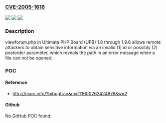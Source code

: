 ### [CVE-2005-1616](https://cve.mitre.org/cgi-bin/cvename.cgi?name=CVE-2005-1616)
![](https://img.shields.io/static/v1?label=Product&message=n%2Fa&color=blue)
![](https://img.shields.io/static/v1?label=Version&message=n%2Fa&color=blue)
![](https://img.shields.io/static/v1?label=Vulnerability&message=n%2Fa&color=brighgreen)

### Description

viewforum.php in Ultimate PHP Board (UPB) 1.8 through 1.9.6 allows remote attackers to obtain sensitive information via an invalid (1) id or possibly (2) postorder parameter, which reveals the path in an error message when a file can not be opened.

### POC

#### Reference
- http://marc.info/?l=bugtraq&m=111600262424876&w=2

#### Github
No GitHub POC found.

